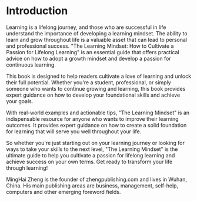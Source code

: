 # Introduction

Learning is a lifelong journey, and those who are successful in life understand the importance of developing a learning mindset. The ability to learn and grow throughout life is a valuable asset that can lead to personal and professional success. "The Learning Mindset: How to Cultivate a Passion for Lifelong Learning" is an essential guide that offers practical advice on how to adopt a growth mindset and develop a passion for continuous learning.

This book is designed to help readers cultivate a love of learning and unlock their full potential. Whether you're a student, professional, or simply someone who wants to continue growing and learning, this book provides expert guidance on how to develop your foundational skills and achieve your goals.

With real-world examples and actionable tips, "The Learning Mindset" is an indispensable resource for anyone who wants to improve their learning outcomes. It provides expert guidance on how to create a solid foundation for learning that will serve you well throughout your life.

So whether you're just starting out on your learning journey or looking for ways to take your skills to the next level, "The Learning Mindset" is the ultimate guide to help you cultivate a passion for lifelong learning and achieve success on your own terms. Get ready to transform your life through learning!

MingHai Zheng is the founder of zhengpublishing.com and lives in Wuhan, China. His main publishing areas are business, management, self-help, computers and other emerging foreword fields.
